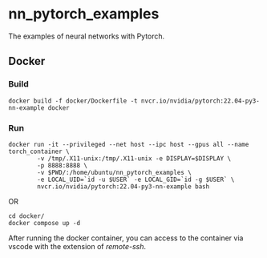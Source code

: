 # nn_pytorch_examples
The examples of neural networks with Pytorch.
## Docker
### Build
~~~
docker build -f docker/Dockerfile -t nvcr.io/nvidia/pytorch:22.04-py3-nn-example docker
~~~
### Run
~~~
docker run -it --privileged --net host --ipc host --gpus all --name torch_container \
        -v /tmp/.X11-unix:/tmp/.X11-unix -e DISPLAY=$DISPLAY \
        -p 8888:8888 \
        -v $PWD/:/home/ubuntu/nn_pytorch_examples \
        -e LOCAL_UID=`id -u $USER` -e LOCAL_GID=`id -g $USER` \
        nvcr.io/nvidia/pytorch:22.04-py3-nn-example bash
~~~

OR
~~~
cd docker/
docker compose up -d
~~~

After running the docker container, you can access to the container via vscode with the extension of *remote-ssh*.